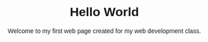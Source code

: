 <!DOCTYPE html>
<html lang="en">
<head>
    <meta charset="UTF-8">
    <meta http-equiv="X-UA-Compatible" content="IE=edge">
    <meta name="viewport" content="width=device-width, initial-scale=1.0">
    <title>Hello World</title>
    <style>
        body {
            font-family: Arial, sans-serif;
            text-align: center;
            margin: 0;
            padding: 0;
        }
        footer {
            margin-top: 20px;
            font-size: 12px;
        }
    </style>
</head>
<body>
    <header>
        <h1>Hello World</h1>
        <p>Welcome to my first web page created for my web development class.</p>
    </header>
  
</body>
</html>
